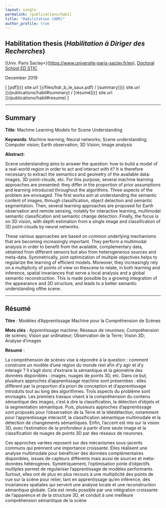 ```yaml
---
layout: single
permalink: /publications/habil
title: "Habilitation (HDR)"
author_profile: true
---
```


## Habilitation thesis (_Habilitation à Diriger des Recherches_)

[Univ. Paris Saclay<)(https://www.universite-paris-saclay.fr/en), [Doctoral School ED STIC](https://www.universite-paris-saclay.fr/en/doctoral-schools/sciences-et-technologies-de-linformation-et-de-la-communication-stic)

December 2019

[ [pdf]({{ site.url }}/files/hdr_b_le_saux.pdf) / [summary]({{ site.url }}/publications/habil#summary) / [résumé]({{ site.url }}/publications/habil#resume) ]

---

## Summary
<a name="summary"></a>

**Title**: Machine Learning Models for Scene Understanding

**Keywords**: Machine learning; Neural networks; Scene understanding; Computer vision; Earth observation; 3D Vision; Image analysis

**Abstract**:

Scene understanding aims to answer the question:  how to build  a  model  of  a  real-world  region in order to act and interact with it? It is therefore necessary to extract the semantics and geometry of the available data: images, 3D point-clouds, etc. For this  purpose,  several  machine  learning  approaches are  presented:  they  differ  in  the  proportion  of  prior assumptions and learning introduced throughout the algorithms.  Three  aspects  of  the  problem  are  envisaged. The first works aim at understanding the semantic content of images, through classification, object detection and semantic segmentation. Then, several learning approaches are proposed for Earth observation and remote sensing, notably for interactive learning,  multimodal  semantic  classification  and  semantic change detection. Finally, the focus is on 3D vision, with depth estimation from a single image and classification of 3D point-clouds by neural networks.

These various approaches are based on common underlying mechanisms that are becoming increasingly important. They perform a multimodal analysis in order to benefit from the available, complementary data, obtained from different sensors but also from heterogeneous sources and meta-data. Symmetrically, joint optimization of multiple objectives helps to regularize the  learning  of  efficient  models.  Moreover,  they  increasingly rely on a multiplicity of points of view on thescene to relate, in both learning and inference, spatial invariances that serve a local analysis and a global semantic reconstruction. This is made possible by a growing integration of the appearance and 3D structure, and leads to a better semantic understanding ofthe scene.

---

## Résumé
<a name="resume"></a>

**Titre** : Modèles d’Apprentissage Machine pour la Compréhension de Scènes

**Mots clés** : Apprentissage machine; Réseaux de neurones; Compréhension de scènes; Vision par ordinateur; Observation de la Terre; Vision 3D; Analyse d’images

**Résumé** :

La  compréhension  de  scènes  vise  à  répondre  à  la question : comment  construire un  modèle d’une  région du monde réel afin d’y agir et d’y interagir ? Il s’agit  donc  d’extraire  la  sémantique  et  la  géométrie des données disponibles : images, nuages de points 3D, etc. Dans ce but, plusieurs approches d’apprentissage machine sont présentées : elles diffèrent par la proportion d’a priori de conception et d’apprentissage introduits tout au long des algorithmes. Trois aspects du problème sont envisagés. Les premiers travaux visent à la compréhension du contenu sémantique des images, c’est à dire la classification, la détection d’objets et la segmentation sémantique. Puis, plusieurs  approches  d’apprentissage  sont  proposés pour l’observation de la Terre et la télédétection, notamment pour l’apprentissage interactif, la classification sémantique multimodale et la détection de changements sémantiques. Enfin, l’accent est mis sur la vision  3D,  avec  l’estimation  de  la  profondeur  à  partir  d’une  seule  image  et  la  classification  de  nuages de points 3D par des réseaux de neurones.

Ces approches variées reposent sur des mécanismes sous-jacents communs qui prennent une importance croissante. Elles réalisent une analyse multimodale pour bénéficier des données complémentaires disponibles, issues de capteurs différents mais aussi de sources et méta-données hétérogènes. Symétriquement, l’optimisation jointe d’objectifs multiples permet de régulariser l’apprentissage de modèles performants. Surtout, elles ont de plus en plus recours à une multiplicité des points de vue sur la scène pour relier, tant en apprentissage qu’en inférence, des invariances spatiales qui servent une analyse locale et une reconstruction sémantique globale. Cela est rendu possible par une intégration croissante de l’apparence et de la structure 3D, et conduit à une meilleure compréhension sémantique de la scène
